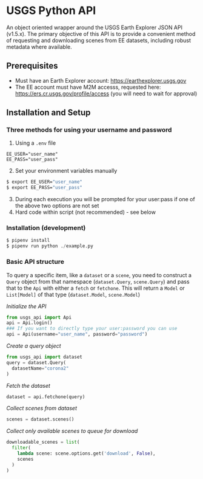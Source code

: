 # USGS Python API

An object oriented wrapper around the USGS Earth Explorer JSON API (v1.5.x). The primary objective of this API is to provide a convenient method of requesting and downloading scenes from EE datasets, including robust metadata where available.

## Prerequisites
- Must have an Earth Explorer account: https://earthexplorer.usgs.gov
- The EE account must have M2M accesss, requested here: https://ers.cr.usgs.gov/profile/access (you will need to wait for approval)

## Installation and Setup

### Three methods for using your username and password
1. Using a `.env` file
```
EE_USER="user_name"
EE_PASS="user_pass"
```
2. Set your environment variables manually
```bash
$ export EE_USER="user_name"
$ export EE_PASS="user_pass"
```
3. During each execution you will be prompted for your user:pass if one of the above two options are not set
4. Hard code within script (not recommended) - see below

### Installation (development)

```python
$ pipenv install
$ pipenv run python ./example.py
```

### Basic API structure
To query a specific item, like a `dataset` or a `scene`, you need to construct a `Query` object from that namespace (`dataset.Query`, `scene.Query`) and pass that to the `Api` with either a `fetch` or `fetchone`. This will return a `Model` or `List[Model]` of that type (`dataset.Model`, `scene.Model`)


_Initialize the API_
```python
from usgs_api import Api
api = Api.login()
### If you want to directly type your user:password you can use
api = Api(username="user_name", password="password")
```
_Create a query object_
```python
from usgs_api import dataset
query = dataset.Query(
  datasetName="corona2"
)
```
_Fetch the dataset_
```python
dataset = api.fetchone(query)
```
_Collect scenes from dataset_
```python
scenes = dataset.scenes()
```
_Collect only available scenes to queue for download_
```python
downloadable_scenes = list(
  filter(
    lambda scene: scene.options.get('download', False),
    scenes
  )
)
```

